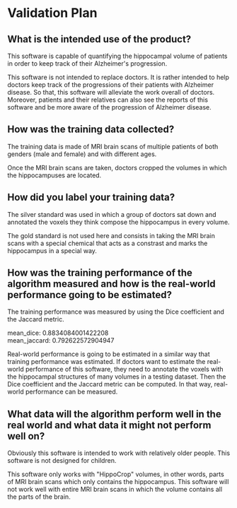 # Validation Plan

## What is the intended use of the product?

This software is capable of quantifying the hippocampal volume of patients in order to keep track of their Alzheimer's progression.

This software is not intended to replace doctors. It is rather intended to help doctors keep track of the progressions of their patients with Alzheimer disease. So that, this software will alleviate the work overall of doctors. Moreover, patients and their relatives can also see the reports of this software and be more aware of the progression of Alzheimer disease.

## How was the training data collected?

The training data is made of MRI brain scans of multiple patients of both genders (male and female) and with different ages.

Once the MRI brain scans are taken, doctors cropped the volumes in which the hippocampuses are located.

## How did you label your training data?

The silver standard was used in which a group of doctors sat down and annotated the voxels they think compose the hippocampus in every volume.

The gold standard is not used here and consists in taking the MRI brain scans with a special chemical that acts as a constrast and marks the hippocampus in a special way.

## How was the training performance of the algorithm measured and how is the real-world performance going to be estimated?

The training performance was measured by using the Dice coefficient and the Jaccard metric. 

mean_dice: 0.8834084001422208<br/>
mean_jaccard: 0.792622572904947

Real-world performance is going to be estimated in a similar way that training performance was estimated.
If doctors want to estimate the real-world performance of this software, they need to annotate the voxels with the hippocampal structures of many volumes in a testing dataset.
Then the Dice coefficient and the Jaccard metric can be computed. In that way, real-world performance can be measured.

## What data will the algorithm perform well in the real world and what data it might not perform well on?

Obviously this software is intended to work with relatively older people. This software is not designed for children.

This software only works with "HippoCrop" volumes, in other words, parts of MRI brain scans which only contains the hippocampus.
This software will not work well with entire MRI brain scans in which the volume contains all the parts of the brain.
